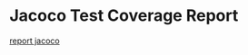 # Jacoco Test Coverage Report
<a href="http://localhost:63342/GameOverNew/target/site/jacoco/index.html?_ijt=ih2c5g8c122smt0s5fs8eluh0t&_ij_reload=RELOAD_ON_SAVE">report jacoco</a>
